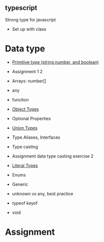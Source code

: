 ## typescript

Strong type for javascript
- Set up with class

# Data type

- [Primitive type (string,number, and boolean)](https://www.typescriptlang.org/docs/handbook/2/everyday-types.html#the-primitives-string-number-and-boolean)
- Assignment 1 2
- Arrays: number[]
- any
- function
- [Object Types](https://www.typescriptlang.org/docs/handbook/2/everyday-types.html#object-types)  
- Optional Properties
- [Union Types](https://www.typescriptlang.org/docs/handbook/2/everyday-types.html#defining-a-union-type)
- Type Aliases, Interfaces
- Type casting 

- Assignment data type casting exercise 2


- [Literal Types](https://www.typescriptlang.org/docs/handbook/2/everyday-types.html#differences-between-type-aliases-and-interfaces)
- Enums
- Generic
- unknown vs any, best practice
- typeof keyof
- void
  
# Assignment

